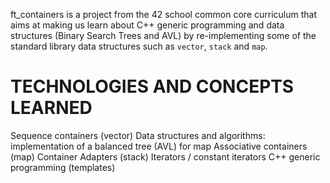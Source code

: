 ft_containers is a project from the 42 school common core curriculum that aims at making us learn about C++ generic programming and data structures (Binary Search Trees and AVL) by re-implementing some of the standard library data structures such as `vector`, `stack` and `map`.

# TECHNOLOGIES AND CONCEPTS LEARNED
Sequence containers (vector)
Data structures and algorithms: implementation of a balanced tree (AVL) for map
Associative containers (map)
Container Adapters (stack)
Iterators / constant iterators
C++ generic programming (templates)
